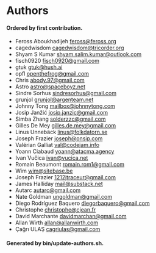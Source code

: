 # Authors

#### Ordered by first contribution.

- Feross Aboukhadijeh <feross@feross.org>
- cagedwisdom <cagedwisdom@tricorder.org>
- Shyam S Kumar <shyam.salim.kumar@outlook.com>
- fisch0920 <fisch0920@gmail.com>
- gtuk <gtuk@hush.ai>
- opfl <openthefrog@gmail.com>
- Chris <abody.97@gmail.com>
- Astro <astro@spaceboyz.net>
- Sindre Sorhus <sindresorhus@gmail.com>
- grunjol <grunjol@argenteam.net>
- Johnny Tong <mailbox@johnnytong.com>
- Josip Janžić <josip.janzic@gmail.com>
- Simba Zhang <solderzzc@gmail.com>
- Gilles De Mey <gilles.de.mey@gmail.com>
- Linus Unnebäck <linus@folkdatorn.se>
- Joseph Frazier <joseph@onsip.com>
- Valérian Galliat <val@codejam.info>
- Yoann Ciabaud <yoann@atacma.agency>
- Ivan Vučica <ivan@vucica.net>
- Romain Beaumont <romain.rom1@gmail.com>
- Wim <wim@sitebase.be>
- Joseph Frazier <1212jtraceur@gmail.com>
- James Halliday <mail@substack.net>
- Autarc <autarc@gmail.com>
- Nate Goldman <ungoldman@gmail.com>
- Diego Rodríguez Baquero <diegorbaquero@gmail.com>
- Christophe <christophe@cjean.fr>
- David Marchante <davidmarchan@gmail.com>
- Allan Wirth <allan@allanwirth.com>
- Çağrı ULAŞ <cagriulas@gmail.com>

#### Generated by bin/update-authors.sh.

